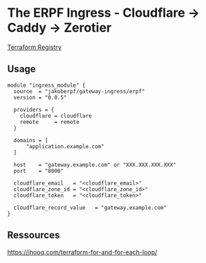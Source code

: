 # The ERPF Ingress - Cloudflare -> Caddy -> Zerotier

[Terraform Registry](https://registry.terraform.io/modules/jakoberpf/gateway-ingress/erpf/latest)

## Usage

```hcl
module "ingress_module" {
  source  = "jakoberpf/gateway-ingress/erpf"
  version = "0.0.5"

  providers = {
    cloudflare = cloudflare
    remote     = remote
  }

  domains = [
      "application.example.com"
  ]

  host    = "gateway.example.com" or "XXX.XXX.XXX.XXX"
  port    = "8000"

  cloudflare_email   = "<cloudflare_email>"
  cloudflare_zone_id = "<cloudflare_zone_id>"
  cloudflare_token   = "<cloudflare_token>"

  cloudflare_record_value   = "gateway.example.com"
}
```

## Ressources

<https://jhooq.com/terraform-for-and-for-each-loop/>
